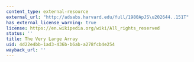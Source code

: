 ```yaml
---
content_type: external-resource
external_url: "http://adsabs.harvard.edu/full/1980ApJS\u202644..151T"
has_external_license_warning: true
license: https://en.wikipedia.org/wiki/All_rights_reserved
status: ''
title: The Very Large Array
uid: 4d22e4bb-1ad3-436b-b6ab-a278fcb4e254
wayback_url: ''
---
```

